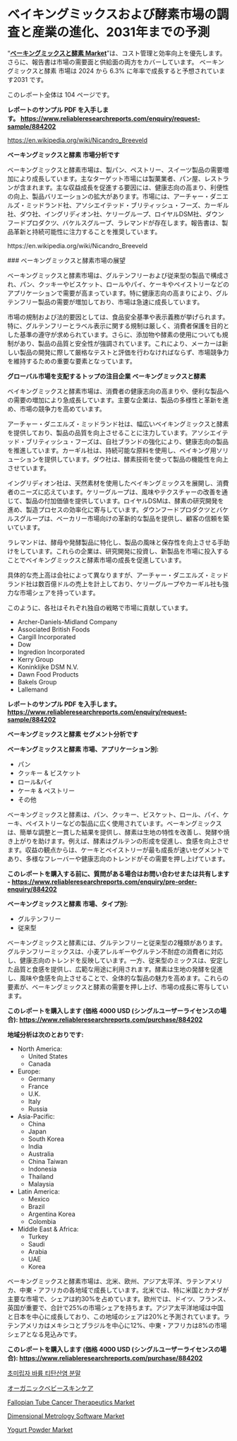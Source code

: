 <p><h1>ベイキングミックスおよび酵素市場の調査と産業の進化、2031年までの予測</h1></p><p>&ldquo;<strong><a href="https://www.reliableresearchreports.com/baking-mix-and-enzymes-r884202">ベーキングミックスと酵素 Market</a></strong>&rdquo;は、コスト管理と効率向上を優先します。 さらに、報告書は市場の需要面と供給面の両方をカバーしています。 ベーキングミックスと酵素 市場は 2024 から 6.3% に年率で成長すると予想されています2031 です。</p>
<p>このレポート全体は 104 ページです。</p>
<p><strong>レポートのサンプル PDF を入手します。&nbsp;<a href="https://www.reliableresearchreports.com/enquiry/request-sample/884202">https://www.reliableresearchreports.com/enquiry/request-sample/884202</a></strong></p>
<p><a href="https://en.wikipedia.org/wiki/Nicandro_Breeveld">https://en.wikipedia.org/wiki/Nicandro_Breeveld</a></p>
<p><strong>ベーキングミックスと酵素 市場分析です</strong></p>
<p><p>ベーキングミックスと酵素市場は、製パン、ペストリー、スイーツ製品の需要増加により成長しています。主なターゲット市場には製菓業者、パン屋、レストランが含まれます。主な収益成長を促進する要因には、健康志向の高まり、利便性の向上、製品バリエーションの拡大があります。市場には、アーチャー・ダニエルズ・ミッドランド社、アソシエイテッド・ブリティッシュ・フーズ、カーギル社、ダウ社、イングリディオン社、ケリーグループ、ロイヤルDSM社、ダウンフードプロダクツ、バケルスグループ、ラレマンドが存在します。報告書は、製品革新と持続可能性に注力することを推奨しています。</p></p>
<p>https://en.wikipedia.org/wiki/Nicandro_Breeveld</p>
<p><p>### ベーキングミックスと酵素市場の展望</p><p>ベーキングミックスと酵素市場は、グルテンフリーおよび従来型の製品で構成され、パン、クッキーやビスケット、ロールやパイ、ケーキやペイストリーなどのアプリケーションで需要が高まっています。特に健康志向の高まりにより、グルテンフリー製品の需要が増加しており、市場は急速に成長しています。 </p><p>市場の規制および法的要因としては、食品安全基準や表示義務が挙げられます。特に、グルテンフリーとラベル表示に関する規制は厳しく、消費者保護を目的とした基準の遵守が求められています。さらに、添加物や酵素の使用についても規制があり、製品の品質と安全性が強調されています。これにより、メーカーは新しい製品の開発に際して厳格なテストと評価を行わなければならず、市場競争力を維持するための重要な要素となっています。</p></p>
<p><strong>グローバル市場を支配するトップの注目企業 ベーキングミックスと酵素</strong></p>
<p><p>ベイキングミックスと酵素市場は、消費者の健康志向の高まりや、便利な製品への需要の増加により急成長しています。主要な企業は、製品の多様性と革新を進め、市場の競争力を高めています。</p><p>アーチャー・ダニエルズ・ミッドランド社は、幅広いベイキングミックスと酵素を提供しており、製品の品質を向上させることに注力しています。アソシエイテッド・ブリティッシュ・フーズは、自社ブランドの強化により、健康志向の製品を推進しています。カーギル社は、持続可能な原料を使用し、ベイキング用ソリューションを提供しています。ダウ社は、酵素技術を使って製品の機能性を向上させています。</p><p>イングリディオン社は、天然素材を使用したベイキングミックスを展開し、消費者のニーズに応えています。ケリーグループは、風味やテクスチャーの改善を通じて、製品の付加価値を提供しています。ロイヤルDSMは、酵素の研究開発を進め、製造プロセスの効率化に寄与しています。ダウンフードプロダクツとバケルスグループは、ベーカリー市場向けの革新的な製品を提供し、顧客の信頼を築いています。</p><p>ラレマンドは、酵母や発酵製品に特化し、製品の風味と保存性を向上させる手助けをしています。これらの企業は、研究開発に投資し、新製品を市場に投入することでベイキングミックスと酵素市場の成長を促進しています。</p><p>具体的な売上高は会社によって異なりますが、アーチャー・ダニエルズ・ミッドランド社は数百億ドルの売上を計上しており、ケリーグループやカーギル社も強力な市場シェアを持っています。 </p><p>このように、各社はそれぞれ独自の戦略で市場に貢献しています。</p></p>
<p><ul><li>Archer-Daniels-Midland Company</li><li>Associated British Foods</li><li>Cargill Incorporated</li><li>Dow</li><li>Ingredion Incorporated</li><li>Kerry Group</li><li>Koninklijke DSM N.V.</li><li>Dawn Food Products</li><li>Bakels Group</li><li>Lallemand</li></ul></p>
<p><strong>レポートのサンプル PDF を入手します。 <a href="https://www.reliableresearchreports.com/enquiry/request-sample/884202">https://www.reliableresearchreports.com/enquiry/request-sample/884202</a></strong></p>
<p><strong>ベーキングミックスと酵素 セグメント分析です</strong></p>
<p><strong>ベーキングミックスと酵素 市場、アプリケーション別:</strong></p>
<p><ul><li>パン</li><li>クッキー & ビスケット</li><li>ロール&パイ</li><li>ケーキ & ペストリー</li><li>その他</li></ul></p>
<p><p>ベーキングミックスと酵素は、パン、クッキー、ビスケット、ロール、パイ、ケーキ、ペイストリーなどの製品に広く使用されています。ベーキングミックスは、簡単な調整と一貫した結果を提供し、酵素は生地の特性を改善し、発酵や焼き上がりを助けます。例えば、酵素はグルテンの形成を促進し、食感を向上させます。収益の観点からは、ケーキとペイストリーが最も成長が速いセグメントであり、多様なフレーバーや健康志向のトレンドがその需要を押し上げています。</p></p>
<p><strong>このレポートを購入する前に、質問がある場合はお問い合わせまたは共有します - <a href="https://www.reliableresearchreports.com/enquiry/pre-order-enquiry/884202">https://www.reliableresearchreports.com/enquiry/pre-order-enquiry/884202</a></strong></p>
<p><strong>ベーキングミックスと酵素 市場、タイプ別:</strong></p>
<p><ul><li>グルテンフリー</li><li>従来型</li></ul></p>
<p><p>ベーキングミックスと酵素には、グルテンフリーと従来型の2種類があります。グルテンフリーミックスは、小麦アレルギーやグルテン不耐症の消費者に対応し、健康志向のトレンドを反映しています。一方、従来型のミックスは、安定した品質と食感を提供し、広範な用途に利用されます。酵素は生地の発酵を促進し、風味や食感を向上させることで、全体的な製品の魅力を高めます。これらの要素が、ベーキングミックスと酵素の需要を押し上げ、市場の成長に寄与しています。</p></p>
<p><strong>このレポートを購入します (価格 4000 USD (シングルユーザーライセンスの場合): <a href="https://www.reliableresearchreports.com/purchase/884202">https://www.reliableresearchreports.com/purchase/884202</a></strong></p>
<p><strong>地域分析は次のとおりです:</strong></p>
<p><ul>
    <li>
        North America:
        <ul>
            <li>United States</li>
            <li>Canada</li>
        </ul>
    </li>
    <li>
        Europe:
        <ul>
            <li>Germany</li>
            <li>France</li>
            <li>U.K.</li>
            <li>Italy</li>
            <li>Russia</li>
        </ul>
    </li>
    <li>
        Asia-Pacific:
        <ul>
            <li>China</li>
            <li>Japan</li>
            <li>South Korea</li>
            <li>India</li>
            <li>Australia</li>
            <li>China Taiwan</li>
            <li>Indonesia</li>
            <li>Thailand</li>
            <li>Malaysia</li>
        </ul>
    </li>
    <li>
        Latin America:
        <ul>
            <li>Mexico</li>
            <li>Brazil</li>
            <li>Argentina Korea</li>
            <li>Colombia</li>
        </ul>
    </li>
    <li>
        Middle East & Africa:
        <ul>
            <li>Turkey</li>
            <li>Saudi</li>
            <li>Arabia</li>
            <li>UAE</li>
            <li>Korea</li>
        </ul>
    </li>
    </ul></p>
<p><p>ベーキングミックスと酵素市場は、北米、欧州、アジア太平洋、ラテンアメリカ、中東・アフリカの各地域で成長しています。北米では、特に米国とカナダが主要な市場で、シェアは約30%を占めています。欧州では、ドイツ、フランス、英国が重要で、合計で25%の市場シェアを持ちます。アジア太平洋地域は中国と日本を中心に成長しており、この地域のシェアは20%と予測されています。ラテンアメリカはメキシコとブラジルを中心に12%、中東・アフリカは8%の市場シェアとなる見込みです。</p></p>
<p><strong>このレポートを購入します (価格 4000 USD (シングルユーザーライセンスの場合): <a href="https://www.reliableresearchreports.com/purchase/884202">https://www.reliableresearchreports.com/purchase/884202</a></strong></p>
<p><p><a href="https://github.com/laholand/Market-Research-Report-List-6/blob/main/7227322108307.md">초미립자 바륨 티탄산염 분말</a></p><p><a href="https://github.com/mohamedbakry57/Market-Research-Report-List-6/blob/main/869099287413.md">オーガニックベビースキンケア</a></p><p><a href="https://www.linkedin.com/pulse/fallopian-tube-cancer-therapeutics-market-size-growth-qvpic?trackingId=Oc%2BT%2FyhnTAylf5K377bJWg%3D%3D">Fallopian Tube Cancer Therapeutics Market</a></p><p><a href="https://www.linkedin.com/pulse/dimensional-metrology-software-market-global-regional-awwic?trackingId=2%2B8gSxNOT9yXYn1NFVRPYA%3D%3D">Dimensional Metrology Software Market</a></p><p><a href="https://issuu.com/reportprime-2/docs/yogurt-powder-market-size-2030.pptx_970ed90fe30311">Yogurt Powder Market</a></p></p>